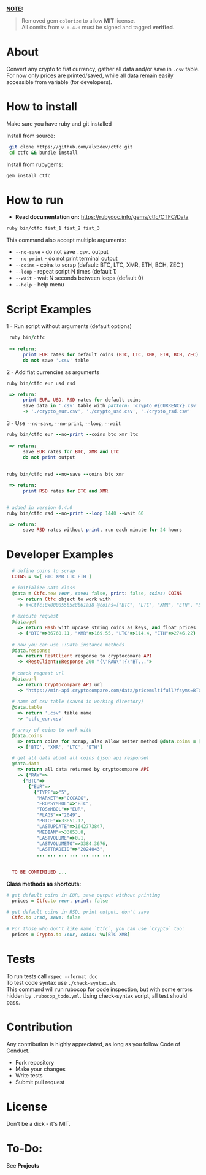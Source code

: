 [**NOTE:**](https://www.github.com/alx3dev/ctfc/LICENSE_DEPENDENCIES.md)
 >Removed gem `colorize` to allow **MIT** license.  
 >All comits from `v-0.4.0` must be signed and tagged **verified**.


# About
Convert any crypto to fiat currency, gather all data and/or save in `.csv` table.  
For now only prices are printed/saved, while all data remain easily accessible from variable (for developers).  
  
  
# How to install
Make sure you have ruby and git installed  

Install from source:
```bash
 git clone https://github.com/alx3dev/ctfc.git
 cd ctfc && bundle install
```  

Install from rubygems:

```bash
gem install ctfc
```
# How to run
  - **Read documentation on:** https://rubydoc.info/gems/ctfc/CTFC/Data  

```bash
ruby bin/ctfc fiat_1 fiat_2 fiat_3
```

This command also accept multiple arguments:

 - `--no-save`  - do not save `.csv.` output
 - `--no-print` - do not print terminal output
 - `--coins`    - coins to scrap (default: BTC, LTC, XMR, ETH, BCH, ZEC )
 - `--loop`     - repeat script N times (default 1)
 - `--wait`     - wait N seconds between loops (default 0)
 - `--help`     - help menu
  
  
# Script Examples
 1 - Run script without arguments (default options)  
 
```ruby
 ruby bin/ctfc 
 
 => return:  
      print EUR rates for default coins (BTC, LTC, XMR, ETH, BCH, ZEC)
      do not save '.csv' table 
```  
     
     
 2 - Add fiat currencies as arguments  

```ruby
ruby bin/ctfc eur usd rsd

 => return:  
      print EUR, USD, RSD rates for default coins 
      save data in '.csv' table with pattern: 'crypto_#{CURRENCY}.csv'
      -> './crypto_eur.csv', './crypto_usd.csv', './crypto_rsd.csv'
```

 3 - Use `--no-save`, `--no-print`, `--loop`, `--wait`
 
```ruby
ruby bin/ctfc eur --no-print --coins btc xmr ltc
 
 => return:
      save EUR rates for BTC, XMR and LTC
      do not print output  
  
  
ruby bin/ctfc rsd --no-save --coins btc xmr

 => return:
      print RSD rates for BTC and XMR


# added in version 0.4.0
ruby bin/ctfc rsd --no-print --loop 1440 --wait 60

 => return:
      save RSD rates without print, run each minute for 24 hours
```  

  
# Developer Examples
```ruby
  # define coins to scrap
  COINS = %w[ BTC XMR LTC ETH ]

  # initialize Data class  
  @data = Ctfc.new :eur, save: false, print: false, coins: COINS
    => return Ctfc object to work with
    -> #<Ctfc:0x000055b5c8b61a38 @coins=["BTC", "LTC", "XMR", "ETH", "BCH", "ZEC"], @fiat="EUR", @print=true, @save=true>
 
  # execute request
  @data.get
    => return Hash with upcase string coins as keys, and float prices
    -> {"BTC"=>36760.11, "XMR"=>169.55, "LTC"=>114.4, "ETH"=>2746.22}
  
  # now you can use ::Data instance methods
  @data.response
    => return RestClient response to cryptocomare API
    -> <RestClient::Response 200 "{\"RAW\":{\"BT...">
  
  # check request url 
  @data.url
    => return Cryptocompare API url
    -> "https://min-api.cryptocompare.com/data/pricemultifull?fsyms=BTC&fsyms=LTC&fsyms=XMR&fsyms=ETH&fsyms=BCH&fsyms=ZEC&tsyms=EUR"
  
  # name of csv table (saved in working directory)  
  @data.table
    => return '.csv' table name
    -> 'ctfc_eur.csv'

  # array of coins to work with
  @data.coins
    => return coins for scrap, also allow setter method @data.coins = [...]
    -> ['BTC', 'XMR', 'LTC', 'ETH']

  # get all data about all coins (json api response)
  @data.data
    => return all data returned by cryptocompare API
    -> {"RAW"=>
      {"BTC"=>
        {"EUR"=>
          {"TYPE"=>"5",
           "MARKET"=>"CCCAGG",
           "FROMSYMBOL"=>"BTC",
           "TOSYMBOL"=>"EUR",
           "FLAGS"=>"2049",
           "PRICE"=>33851.17,
           "LASTUPDATE"=>1642773847,
           "MEDIAN"=>33853.8,
           "LASTVOLUME"=>0.1,
           "LASTVOLUMETO"=>3384.3676,
           "LASTTRADEID"=>"2024043",
           ... ... ... ... ... ... ...
    
  
  TO BE CONTINIUED ...
```    

**Class methods as shortcuts:**

```ruby
# get default coins in EUR, save output without printing
  prices = Ctfc.to :eur, print: false

# get default coins in RSD, print output, don't save
  Ctfc.to :rsd, save: false
 
# For those who don't like name `Ctfc`, you can use `Crypto` too:
  prices = Crypto.to :eur, coins: %w[BTC XMR]
```  

# Tests
To run tests call `rspec --format doc`  
To test code syntax  use `./check-syntax.sh`.  
This command will run rubocop for code inspection, but with some errors hidden by `.rubocop_todo.yml`. Using check-syntax script, all test should pass.


# Contribution
Any contribution is highly appreciated, as long as you follow Code of Conduct.

 - Fork repository
 - Make your changes
 - Write tests
 - Submit pull request  

# License
Don't be a dick - it's MIT.

# To-Do:
See **Projects**
